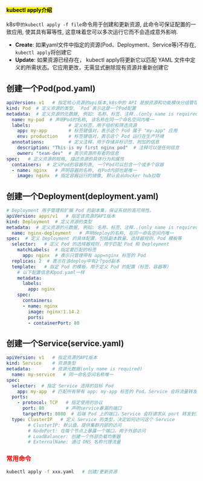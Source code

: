 #### <mark>kubectl apply介绍</mark>
k8s中`的kubectl apply -f file`命令用于创建和更新资源, 此命令可保证配置的一致应用, 使其具有幂等性, 这意味着您可以多次运行它而不会造成意外影响.
- **Create**: 如果yaml文件中指定的资源(Pod、Deployment、Service等)不存在, `kubectl apply`将创建它
- **Update**: 如果资源已经存在， kubectl apply将更新它以匹配 YAML 文件中定义的所需状态。它应用更改，无需显式删除现有资源并重新创建它

## 创建一个Pod(pod.yaml)
```yaml
apiVersion: v1   # 指定核心资源的api版本,k8s中的 API 是按资源和功能模块分组管理的，核心资源(如 Pod、Service)属于核心API组, 其版本为 v1
kind: Pod  # 定义资源的类型, `Pod`表示这是一个Pod配置
metadata:  # 定义资源的元数据, 例如: 名称、标签、注释..(only name is required)
  name: my-pod  # 声明Pod的名称, 该名称在同一个命名空间内唯一
  labels:              # 定义标签，用于组织和筛选资源
    app: my-app        # 标签键值对，表示这个 Pod 属于 "my-app" 应用
    env: production    # 标签键值对，表示这个 Pod 运行在生产环境
  annotations:         # 定义注释，用于存储非标识性、附加的信息
    description: "This is my first nginx pod"  # 注释可以是任何信息
    owner: "team-dev"  # 表示资源所有者的信息
spec:   # 定义资源的规格, 描述资源的具体行为和属性
  containers:  # 定义Pod的容器列表, 一个Pod可以包含一个或多个容器
  - name: nginx   # 声明容器的名称, 在Pod内部也是唯一
    image: nginx  # 指定容器运行的镜像, 默认会从docker hub拉取
```

## 创建一个Deployment(deployment.yaml)
```yaml
# Deployment 用于管理和扩展 Pod 的副本集，保证系统的高可用性。
apiVersion: apps/v1   # 指定该资源的API版本
kind: Deployment  # 定义资源的类型
metadata:  # 定义资源的元数据, 例如: 名称、标签、注释..(only name is required)
  name: nginx-deployment   # 声明deploy的名称, 在同一命名空间内唯一
spec:  # 定义 Deployment 的具体配置，包括副本数量、选择器规则、Pod 模板等
  selector:   # 定义 Pod 的选择器规则，用于匹配 Pod 和 Deployment
    matchLabels:  # 指定要匹配的标签
      app: nginx  # 表示只管理带有 app=nginx 标签的 Pod
  replicas: 2  # 表示在该deploy中有2个pod副本
  template:   # 指定 Pod 的模板，用于定义 Pod 的配置（标签、容器等）
    # 以下配置信息和pod.yaml一样
    metadata:
      labels:
        app: nginx
    spec:
      containers:
      - name: nginx
        image: nginx:1.14.2
        ports:
        - containerPort: 80
```

## 创建一个Service(service.yaml)
```yaml
apiVersion: v1   # 指定资源的API版本
kind: Service    # 资源类型
metadata:        # 资源元数据(only name is required)
  name: my-service   # 同一命名空间名称唯一
spec:
  selector:  # 指定 Service 选择的目标 Pod
    app: my-app  # 匹配所有带有 app: my-app 标签的 Pod。Service 会将流量转发给这些 Pods
  ports:
    - protocol: TCP   # 指定使用的协议
      port: 80        # 声明service暴漏的端口
      targetPort: 8080  # 后端 Pod 上的端口，Service 会将请求从 port 转发到该端口(targetPort可以是数字或容器的端口名称)
  type: ClusterIP   # 定义 Service 的类型，决定如何访问这个 Service
        # ClusterIP: 默认值，提供集群内部的访问
        # NodePort: 在每个节点上暴露一个端口，用于外部访问
        # LoadBalancer: 创建一个外部负载均衡器
        # ExternalName: 通过 DNS 名称代理流量
```

### <font color=red>常用命令</font>
```bash
kubectl apply -f xxx.yaml   # 创建/更新资源

```
